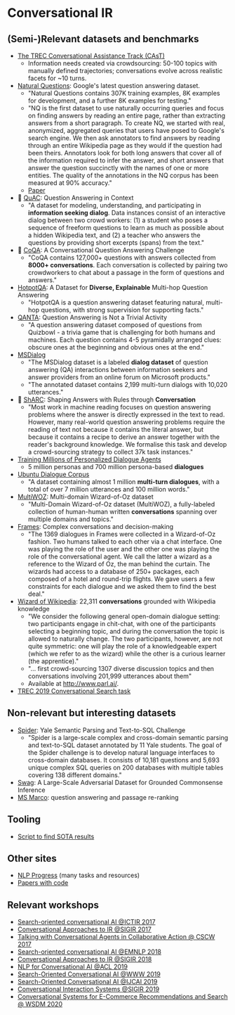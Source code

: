 # Conversational IR

## (Semi-)Relevant datasets and benchmarks

- [The TREC Conversational Assistance Track (CAsT)](http://www.treccast.ai/)
  - Information needs created via crowdsourcing: 50-100 topics with manually defined trajectories; conversations evolve across realistic facets for ~10 turns.
- [Natural Questions](https://ai.google.com/research/NaturalQuestions): Google's latest question answering dataset.
  - "Natural Questions contains 307K training examples, 8K examples for development, and a further 8K examples for testing."
  - "NQ is the first dataset to use naturally occurring queries and focus on finding answers by reading an entire page, rather than extracting answers from a short paragraph. To create NQ, we started with real, anonymized, aggregated queries that users have posed to Google's search engine. We then ask annotators to find answers by reading through an entire Wikipedia page as they would if the question had been theirs. Annotators look for both long answers that cover all of the information required to infer the answer, and short answers that answer the question succinctly with the names of one or more entities. The quality of the annotations in the NQ corpus has been measured at 90% accuracy."
  - [Paper](https://ai.google/research/pubs/pub47761)
- :hatched_chick: [QuAC](http://quac.ai/): Question Answering in Context
  - "A dataset for modeling, understanding, and participating in **information seeking dialog**. Data instances consist of an interactive dialog between two crowd workers: (1) a student who poses a sequence of freeform questions to learn as much as possible about a hidden Wikipedia text, and (2) a teacher who answers the questions by providing short excerpts (spans) from the text."
- :leaves: [CoQA](https://stanfordnlp.github.io/coqa/): A Conversational Question Answering Challenge
  - "CoQA contains 127,000+ questions with answers collected from **8000+ conversations**. Each conversation is collected by pairing two crowdworkers to chat about a passage in the form of questions and answers."
- [HotpotQA](https://hotpotqa.github.io/): A Dataset for **Diverse, Explainable** Multi-hop Question Answering
  - "HotpotQA is a question answering dataset featuring natural, multi-hop questions, with strong supervision for supporting facts."  
- [QANTA](https://pinafore.github.io/qanta-leaderboard/): Question Answering is Not a Trivial Activity
  - "A question answering dataset composed of questions from Quizbowl - a trivia game that is challenging for both humans and machines. Each question contains 4-5 pyramidally arranged clues: obscure ones at the beginning and obvious ones at the end."
- [MSDialog](https://ciir.cs.umass.edu/downloads/msdialog/)
  - "The MSDialog dataset is a labeled **dialog dataset** of question answering (QA) interactions between information seekers and answer providers from an online forum on Microsoft products."
  - "The annotated dataset contains 2,199 multi-turn dialogs with 10,020 utterances."
- :whale2: [ShARC](https://sharc-data.github.io/index.html): Shaping Answers with Rules through **Conversation**
  - "Most work in machine reading focuses on question answering problems where the answer is directly expressed in the text to read. However, many real-world question answering problems require the reading of text not because it contains the literal answer, but because it contains a recipe to derive an answer together with the reader's background knowledge. We formalise this task and develop a crowd-sourcing strategy to collect 37k task instances."
- [ Training Millions of Personalized Dialogue Agents](https://arxiv.org/abs/1809.01984)
  - 5 million personas and 700 million persona-based **dialogues**  
- [Ubuntu Dialogue Corpus](https://arxiv.org/abs/1506.08909)
  - "A dataset containing almost 1 million **multi-turn dialogues**, with a total of over 7 million utterances and 100 million words."
- [MultiWOZ](http://dialogue.mi.eng.cam.ac.uk/index.php/corpus/): Multi-domain Wizard-of-Oz dataset
  - "Multi-Domain Wizard-of-Oz dataset (MultiWOZ), a fully-labeled collection of human-human written **conversations** spanning over multiple domains and topics."
- [Frames](https://datasets.maluuba.com/Frames): Complex conversations and decision-making
  - "The 1369 dialogues in Frames were collected in a Wizard-of-Oz fashion. Two humans talked to each other via a chat interface. One was playing the role of the user and the other one was playing the role of the conversational agent. We call the latter a wizard as a reference to the Wizard of Oz, the man behind the curtain. The wizards had access to a database of 250+ packages, each composed of a hotel and round-trip flights. We gave users a few constraints for each dialogue and we asked them to find the best deal."
- [Wizard of Wikipedia](https://openreview.net/forum?id=r1l73iRqKm): 22,311 **conversations** grounded with Wikipedia knowledge
  - "We consider the following general open-domain dialogue setting:  two participants engage in chit-chat, with one of the participants selecting a beginning topic, and during the conversation the topic is allowed to naturally change.  The two participants, however, are not quite symmetric:  one will play the role of a knowledgeable expert (which we refer to as the wizard) while the other is a curious
learner (the apprentice)."
  - "... first crowd-sourcing 1307 diverse discussion topics and then conversations involving 201,999 utterances about them"
  - Available at http://www.parl.ai/.
- [TREC 2019 Conversational Search task](http://treccast.ai/)

## Non-relevant but interesting datasets
- [Spider](https://yale-lily.github.io/spider): Yale Semantic Parsing and Text-to-SQL Challenge
  - "Spider is a large-scale complex and cross-domain semantic parsing and text-to-SQL dataset annotated by 11 Yale students. The goal of the Spider challenge is to develop natural language interfaces to cross-domain databases. It consists of 10,181 questions and 5,693 unique complex SQL queries on 200 databases with multiple tables covering 138 different domains."
- [Swag](https://rowanzellers.com/swag/): A Large-Scale Adversarial Dataset for Grounded Commonsense Inference 
- [MS Marco](http://www.msmarco.org/): question answering and passage re-ranking

  
## Tooling
- [Script to find SOTA results](https://huyenchip.com/2018/10/04/sotawhat.html)

## Other sites
- [NLP Progress](http://nlpprogress.com/) (many tasks and resources)
- [Papers with code](https://paperswithcode.com/)

## Relevant workshops
- [Search-oriented conversational AI @ICTIR 2017](https://scai.info/2017/)
- [Conversational Approaches to IR @SIGIR 2017](https://sites.google.com/view/cair-ws/cair-2017)
- [Talking with Conversational Agents in Collaborative Action @ CSCW 2017](https://talkingwithagents.wordpress.com/)
- [Search-oriented conversational AI @EMNLP 2018](https://scai.info/2018/)
- [Conversational Approaches to IR @SIGIR 2018](https://sites.google.com/view/cair-ws/cair-2018)
- [NLP for Conversational AI @ACL 2019](https://sites.google.com/view/nlp4convai/)
- [Search-Oriented Conversational AI @WWW 2019](https://scai.info/www2019/)
- [Search-Oriented Conversational AI @IJCAI 2019](https://scai.info/ijcai2019/)
- [Conversational Interaction Systems @SIGIR 2019](https://sites.google.com/view/wcis/home)
- [Conversational Systems for E-Commerce Recommendations and Search @ WSDM 2020](https://wsdm-converse.github.io/)
